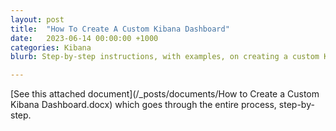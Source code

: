 ```yaml
---
layout: post
title:  "How To Create A Custom Kibana Dashboard"
date:   2023-06-14 00:00:00 +1000
categories: Kibana
blurb: Step-by-step instructions, with examples, on creating a custom Kibana dashboard.

---
```

[See this attached document](/_posts/documents/How to Create a Custom Kibana Dashboard.docx) which goes through the entire process, step-by-step.
